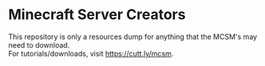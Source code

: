 # Minecraft Server Creators
This repository is only a resources dump for anything that the MCSM's may need to download.<br/>
For tutorials/downloads, visit https://cutt.ly/mcsm.
